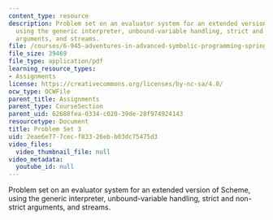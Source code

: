```yaml
---
content_type: resource
description: Problem set on an evaluator system for an extended version of Scheme,
  using the generic interpreter, unbound-variable handling, strict and non-strict
  arguments, and streams.
file: /courses/6-945-adventures-in-advanced-symbolic-programming-spring-2009/2eae6e777cecf83326ebb03dc75475d3_MIT6_945s09_assn03.pdf
file_size: 39469
file_type: application/pdf
learning_resource_types:
- Assignments
license: https://creativecommons.org/licenses/by-nc-sa/4.0/
ocw_type: OCWFile
parent_title: Assignments
parent_type: CourseSection
parent_uid: 62688fea-0334-c020-39de-28f974924143
resourcetype: Document
title: Problem Set 3
uid: 2eae6e77-7cec-f833-26eb-b03dc75475d3
video_files:
  video_thumbnail_file: null
video_metadata:
  youtube_id: null
---
```

Problem set on an evaluator system for an extended version of Scheme, using the generic interpreter, unbound-variable handling, strict and non-strict arguments, and streams.